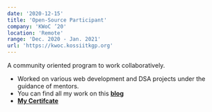 ```yaml
---
date: '2020-12-15'
title: 'Open-Source Participant'
company: 'KWoC ’20'
location: 'Remote'
range: 'Dec. 2020 - Jan. 2021'
url: 'https://kwoc.kossiitkgp.org'
---
```


A community oriented program to work collaboratively.

- Worked on various web development and DSA projects under the guidance of mentors.
- You can find all my work on this **[blog](https://medium.com/@sagarmittal5/kwoc-2020-kharagpur-winter-of-code-project-report-72a0bdf5e311)**
- **[My Certifcate](https://kossiitkgp.org/public-files/KWoC/2020-Certificates/Student/sagarmittal1.pdf)**
